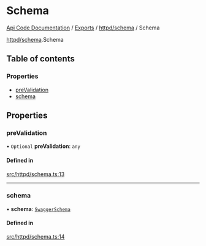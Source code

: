 # Schema
 
[Api Code Documentation](../README.md) / [Exports](../modules.md) / [httpd/schema](../modules/httpd_schema.md) / Schema

[httpd/schema](../modules/httpd_schema.md).Schema

## Table of contents

### Properties

- [preValidation](httpd_schema.Schema.md#prevalidation)
- [schema](httpd_schema.Schema.md#schema)

## Properties

### preValidation

• `Optional` **preValidation**: `any`

#### Defined in

[src/httpd/schema.ts:13](https://github.com/openkfw/TruBudget/blob/648f2bb/api/src/httpd/schema.ts#L13)

___

### schema

• **schema**: [`SwaggerSchema`](httpd_schema.SwaggerSchema.md)

#### Defined in

[src/httpd/schema.ts:14](https://github.com/openkfw/TruBudget/blob/648f2bb/api/src/httpd/schema.ts#L14)
